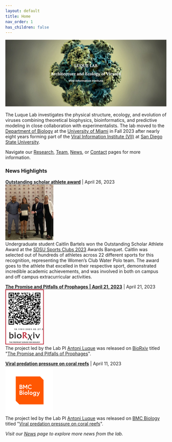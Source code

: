 ```yaml
---
layout: default
title: Home
nav_order: 1
has_children: false
---
```


![home_page](visuals/1_luquelab_homepage_2023-04-10.jpg)

The Luque Lab investigates the physical structure, ecology, and evolution of viruses combining theoretical biophysics, bioinformatics, and predictive modeling in close collaboration with experimentalists. The lab moved to the [Department of Biology](https://biology.as.miami.edu/) at the [University of Miami](https://welcome.miami.edu/) in Fall 2023 after nearly eight years forming part of the [Viral Information Institute (VII)](https://viralization.org/) at [San Diego State University](http://www.sdsu.edu/).

Navigate our [Research](Research/index.md), [Team](Team/index.md), [News](news.md), or [Contact](Contact/index.md) pages for more information.

### News Highlights

**[Outstanding scholar athlete award](https://arc.sdsu.edu/sportclubs)** |  April 26, 2023 \
 <img src="visuals/News/outstanding_scholar_athlete_award_april_11_2023.jpg" width="150"> \
Undergraduate student Caitlin Bartels won the Outstanding Scholar Athlete Award at the [SDSU Sports Clubs 2023](https://arc.sdsu.edu/sportclubs) Awards Banquet. Caitlin was selected out of hundreds of athletes across 22 different sports for this recognition, representing the Women’s Club Water Polo team. The award goes to the athlete that excelled in their respective sport, demonstrated incredible academic achievements, and was involved in both on campus and off campus extracurricular activities. 

**[The Promise and Pitfalls of Prophages | April 21, 2023](https://www.biorxiv.org/content/10.1101/2023.04.20.537752v1)** |  April 21, 2023 \
<img src="visuals/News/1_new_computational_tool_for_capsids.png" width="120"> \
The project led by the Lab PI [Antoni Luque](https://scholar.google.com/citations?hl=en&user=ytvnI68AAAAJ&view_op=list_works&sortby=pubdate) was released on [BioRxiv](https://www.biorxiv.org/) titled "[The Promise and Pitfalls of Prophages](https://www.biorxiv.org/content/10.1101/2023.04.20.537752v1)".

**[Viral predation pressure on coral reefs](https://doi.org/10.1186/s12915-023-01571-9)** |  April 11, 2023 \
 <img src="visuals/News/viral_prediction_pressure_on_coral_reefs.png" width="150"> \
The project led by the Lab PI [Antoni Luque](https://scholar.google.com/citations?hl=en&user=ytvnI68AAAAJ&view_op=list_works&sortby=pubdate) was released on [BMC Biology](https://bmcbiol.biomedcentral.com/) titled "[Viral predation pressure on coral reefs](https://doi.org/10.1186/s12915-023-01571-9)". 

*Visit our [News](news.md) page to explore more news from the lab.*

